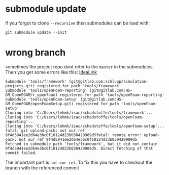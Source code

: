 
# submodule update
If you forgot to clone `--recursive` then submodules can be load with: 

    git submodule update --init


# wrong branch
sometimes the project repo dont refer to the `master` in the submodules. Then you get some errors like this: 
[IdeaLink](https://youtrack.jetbrains.com/issue/TW-63901) 

    Submodule 'tools/framework' (git@gitlab.com:schlupp/simulation-projects.git) registered for path 'tools/framework'
    Submodule 'tools/openFoam-reporting' (git@gitlab.com:HS-GM_OpenFOAM/r_openfoam) registered for path 'tools/openFoam-reporting'
    Submodule 'tools/openFoam-setup' (git@gitlab.com:HS-GM_OpenFOAM/openFoamSetup.git) registered for path 'tools/openFoam-setup'
    Cloning into 'C:/Users/lehmk/isac/schadstoffe/tools/framework'...
    Cloning into 'C:/Users/lehmk/isac/schadstoffe/tools/openFoam-reporting'...
    Cloning into 'C:/Users/lehmk/isac/schadstoffe/tools/openFoam-setup'...
    fatal: git upload-pack: not our ref 9f4d5941ee2d64e3bc0f10124d23b030420989d5fatal: remote error: upload-pack: not our ref 9f4d5941ee2d64e3bc0f10124d23b030420989d5
    Fetched in submodule path 'tools/framework', but it did not contain 9f4d5941ee2d64e3bc0f10124d23b030420989d5. Direct fetching of that commit failed.

The important part is `not our ref`.  To fix this you have to checkout the branch with the referenced commit
